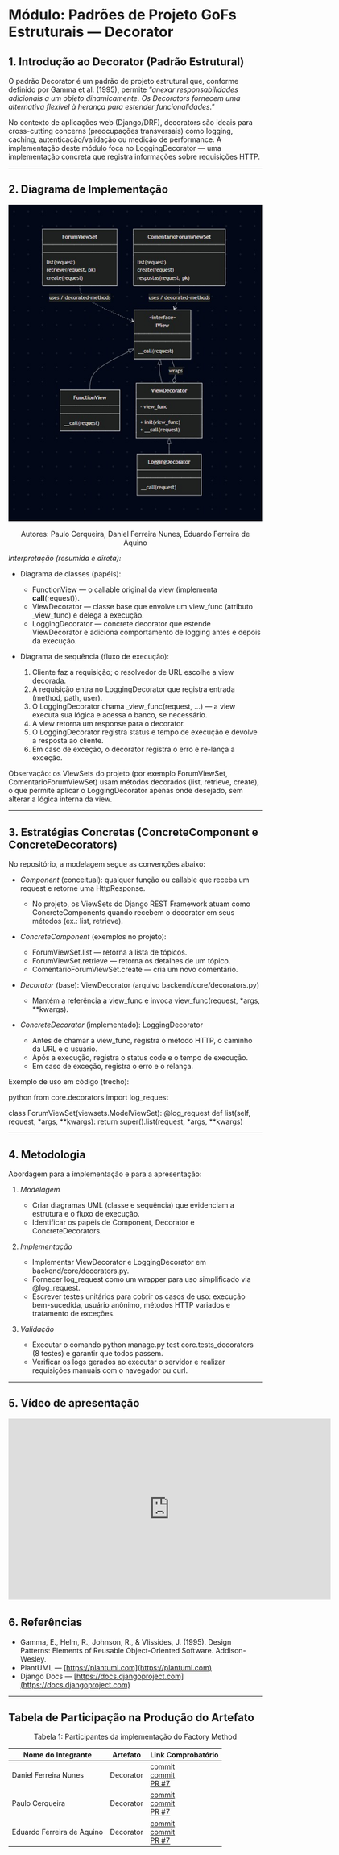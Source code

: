 
# Módulo: Padrões de Projeto GoFs Estruturais — Decorator

## 1\. Introdução ao Decorator (Padrão Estrutural)

O padrão Decorator é um padrão de projeto estrutural que, conforme definido por Gamma et al. (1995), permite *"anexar responsabilidades adicionais a um objeto dinamicamente. Os Decorators fornecem uma alternativa flexível à herança para estender funcionalidades."*

No contexto de aplicações web (Django/DRF), decorators são ideais para cross-cutting concerns (preocupações transversais) como logging, caching, autenticação/validação ou medição de performance. A implementação deste módulo foca no LoggingDecorator — uma implementação concreta que registra informações sobre requisições HTTP.

-----

## 2\. Diagrama de Implementação
![Diagrama de classes e sequência](decoratorImg.jpeg)

<p style="text-align: center;">Autores: Paulo Cerqueira, Daniel Ferreira Nunes, Eduardo Ferreira de Aquino</p>

*Interpretação (resumida e direta):*

- Diagrama de classes (papéis):
    - FunctionView — o callable original da view (implementa __call__(request)).
    - ViewDecorator — classe base que envolve um view_func (atributo _view_func) e delega a execução.
    - LoggingDecorator — concrete decorator que estende ViewDecorator e adiciona comportamento de logging antes e depois da execução.

- Diagrama de sequência (fluxo de execução):
    1. Cliente faz a requisição; o resolvedor de URL escolhe a view decorada.
    2. A requisição entra no LoggingDecorator que registra entrada (method, path, user).
    3. O LoggingDecorator chama _view_func(request, ...) — a view executa sua lógica e acessa o banco, se necessário.
    4. A view retorna um response para o decorator.
    5. O LoggingDecorator registra status e tempo de execução e devolve a resposta ao cliente.
    6. Em caso de exceção, o decorator registra o erro e re-lança a exceção.

Observação: os ViewSets do projeto (por exemplo ForumViewSet, ComentarioForumViewSet) usam métodos decorados (list, retrieve, create), o que permite aplicar o LoggingDecorator apenas onde desejado, sem alterar a lógica interna da view.

-----

## 3\. Estratégias Concretas (ConcreteComponent e ConcreteDecorators)

No repositório, a modelagem segue as convenções abaixo:

  - *Component* (conceitual): qualquer função ou callable que receba um request e retorne uma HttpResponse.

      - No projeto, os ViewSets do Django REST Framework atuam como ConcreteComponents quando recebem o decorator em seus métodos (ex.: list, retrieve).

  - *ConcreteComponent* (exemplos no projeto):

      - ForumViewSet.list — retorna a lista de tópicos.
      - ForumViewSet.retrieve — retorna os detalhes de um tópico.
      - ComentarioForumViewSet.create — cria um novo comentário.

  - *Decorator* (base): ViewDecorator (arquivo backend/core/decorators.py)

      - Mantém a referência a view_func e invoca view_func(request, *args, **kwargs).

  - *ConcreteDecorator* (implementado): LoggingDecorator

      - Antes de chamar a view_func, registra o método HTTP, o caminho da URL e o usuário.
      - Após a execução, registra o status code e o tempo de execução.
      - Em caso de exceção, registra o erro e o relança.

Exemplo de uso em código (trecho):

python
from core.decorators import log_request

class ForumViewSet(viewsets.ModelViewSet):
    @log_request
    def list(self, request, *args, **kwargs):
        return super().list(request, *args, **kwargs)


-----

## 4\. Metodologia

Abordagem para a implementação e para a apresentação:

1.  *Modelagem*

      - Criar diagramas UML (classe e sequência) que evidenciam a estrutura e o fluxo de execução.
      - Identificar os papéis de Component, Decorator e ConcreteDecorators.

2.  *Implementação*

      - Implementar ViewDecorator e LoggingDecorator em backend/core/decorators.py.
      - Fornecer log_request como um wrapper para uso simplificado via @log_request.
      - Escrever testes unitários para cobrir os casos de uso: execução bem-sucedida, usuário anônimo, métodos HTTP variados e tratamento de exceções.

3.  *Validação*

      - Executar o comando python manage.py test core.tests_decorators (8 testes) e garantir que todos passem.
      - Verificar os logs gerados ao executar o servidor e realizar requisições manuais com o navegador ou curl.

-----

## 5. Vídeo de apresentação

<iframe width="640" height="360" src="https://www.youtube.com/embed/VPRuDv5MTB8" title="Gofs Estruturais" frameborder="0" allow="accelerometer; autoplay; clipboard-write; encrypted-media; gyroscope; picture-in-picture; web-share" referrerpolicy="strict-origin-when-cross-origin" allowfullscreen></iframe>


## 6\. Referências

  - Gamma, E., Helm, R., Johnson, R., & Vlissides, J. (1995). Design Patterns: Elements of Reusable Object-Oriented Software. Addison-Wesley.
  - PlantUML — [https://plantuml.com](https://plantuml.com)
  - Django Docs — [https://docs.djangoproject.com](https://docs.djangoproject.com)

-----

## Tabela de Participação na Produção do Artefato

<p style="text-align: center;">Tabela 1: Participantes da implementação do Factory Method</p>

| Nome do Integrante | Artefato | Link Comprobatório |
|---|---|---|
| Daniel Ferreira Nunes | Decorator | [commit](https://github.com/UnBArqDsw2025-2-Turma02/2025.2-T02_G5_DicasDeEstagio_Entrega03/commit/8b8380f488a0ea6d51c404936ab46af3e50e876e)<br>[commit](https://github.com/UnBArqDsw2025-2-Turma02/2025.2-T02_G5_DicasDeEstagio_Entrega03/commit/6d75ec0860b96519b079b95e48193241c3eea41d)<br>[PR #7](https://github.com/UnBArqDsw2025-2-Turma02/2025.2-T02_G5_DicasDeEstagio_Entrega03/pull/7) |
| Paulo Cerqueira | Decorator | [commit](https://github.com/UnBArqDsw2025-2-Turma02/2025.2-T02_G5_DicasDeEstagio_Entrega03/commit/8b8380f488a0ea6d51c404936ab46af3e50e876e)<br>[commit](https://github.com/UnBArqDsw2025-2-Turma02/2025.2-T02_G5_DicasDeEstagio_Entrega03/commit/6d75ec0860b96519b079b95e48193241c3eea41d)<br>[PR #7](https://github.com/UnBArqDsw2025-2-Turma02/2025.2-T02_G5_DicasDeEstagio_Entrega03/pull/7) |
| Eduardo Ferreira de Aquino | Decorator | [commit](https://github.com/UnBArqDsw2025-2-Turma02/2025.2-T02_G5_DicasDeEstagio_Entrega03/commit/8b8380f488a0ea6d51c404936ab46af3e50e876e)<br>[commit](https://github.com/UnBArqDsw2025-2-Turma02/2025.2-T02_G5_DicasDeEstagio_Entrega03/commit/6d75ec0860b96519b079b95e48193241c3eea41d)<br>[PR #7](https://github.com/UnBArqDsw2025-2-Turma02/2025.2-T02_G5_DicasDeEstagio_Entrega03/pull/7) |